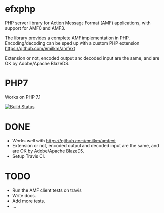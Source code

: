 efxphp
======

PHP server library for Action Message Format (AMF) applications, with support for AMF0 and AMF3.

The library provides a complete AMF implementation in PHP. Encoding/decoding can be sped up with a custom PHP extension https://github.com/emilkm/amfext

Extension or not, encoded output and decoded input are the same, and are OK by Adobe/Apache BlazeDS.

# PHP7

Works on PHP 7.1


[![Build Status](https://travis-ci.org/emilkm/efxphp.svg?branch=master)](https://travis-ci.org/emilkm/efxphp)


# DONE

* Works well with https://github.com/emilkm/amfext
* Extension or not, encoded output and decoded input are the same, and are OK by Adobe/Apache BlazeDS.
* Setup Travis CI.

# TODO

* Run the AMF client tests on travis.
* Write docs.
* Add more tests.
* ...


